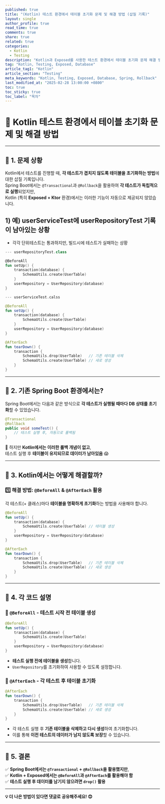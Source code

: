 ```yaml
---
published: true
title: "(Kotlin) 테스트 환경에서 테이블 초기화 문제 및 해결 방법 (삽질 기록)"
layout: single
author_profile: true
read_time: true
comments: true
share: true
related: true
categories:
  - Kotlin
  - Testing
description: "Kotlin과 Exposed를 사용한 테스트 환경에서 테이블 초기화 문제 해결 방법"
tag: "Kotlin, Testing, Exposed, Database"
article_tag1: "Kotlin"
article_section: "Testing"
meta_keywords: "Kotlin, Testing, Exposed, Database, Spring, Rollback"
last_modified_at: "2025-02-28 13:00:00 +0800"
toc: true
toc_sticky: true
toc_label: "목차"
---
```


# **📌 Kotlin 테스트 환경에서 테이블 초기화 문제 및 해결 방법**

---

## **📌 1. 문제 상황**

Kotlin에서 테스트를 진행할 때, **각 테스트가 겹치지 않도록 테이블을 초기화하는 방법**에 대한 삽질 기록입니다.  
Spring Boot에서는 `@Transactional`과 `@Rollback`을 활용하여 **각 테스트가 독립적으로 실행**되었지만,  
Kotlin (특히 **Exposed + Ktor** 환경)에서는 이러한 기능이 자동으로 제공되지 않았습니다.

## 1) 예) **userServiceTest에 userRepositoryTest 기록이 남아있는 상황**

- 각각 단위테스트는 통과하지만, 빌드시에 테스트가 실패하는 상황

```kotlin
--- userRepositoryTest.class

@BeforeAll
fun setUp() {
    transaction(database) {
        SchemaUtils.create(UserTable)
    }
    userRepository = UserRepository(database)
}

--- userServiceTest.calss

@BeforeAll
fun setUp() {
    transaction(database) {
        SchemaUtils.create(UserTable)
    }
    userRepository = UserRepository(database)
}

@AfterEach
fun tearDown() {
    transaction {
        SchemaUtils.drop(UserTable)   // 기존 테이블 삭제
        SchemaUtils.create(UserTable) // 새로 생성
    }
}

```

---

## **📌 2. 기존 Spring Boot 환경에서는?**

Spring Boot에서는 다음과 같은 방식으로 **각 테스트가 실행될 때마다 DB 상태를 초기화**할 수 있었습니다.

```java
@Transactional
@Rollback
public void someTest() {
    // 테스트 실행 후, 자동으로 롤백됨
}
```

📌 하지만 **Kotlin에서는 이러한 롤백 개념이 없고**,  
테스트 실행 후 **테이블이 유지되므로 데이터가 남아있음** 😱

---

## **📌 3. Kotlin에서는 어떻게 해결할까?**

### **1️⃣ 해결 방법: `@BeforeAll` & `@AfterEach` 활용**

각 테스트(+ 클래스)마다 **테이블을 명확하게 초기화**하는 방법을 사용해야 합니다.

```kotlin
@BeforeAll
fun setUp() {
    transaction(database) {
        SchemaUtils.create(UserTable) // 테이블 생성
    }
    userRepository = UserRepository(database)
}

@AfterEach
fun tearDown() {
    transaction {
        SchemaUtils.drop(UserTable)   // 기존 테이블 삭제
        SchemaUtils.create(UserTable) // 새로 생성
    }
}
```

---

## **📌 4. 각 코드 설명**

### **🔹 `@BeforeAll` - 테스트 시작 전 테이블 생성**

```kotlin
@BeforeAll
fun setUp() {
    transaction(database) {
        SchemaUtils.create(UserTable)
    }
    userRepository = UserRepository(database)
}
```

- **테스트 실행 전에 테이블을 생성**합니다.
- `UserRepository`를 초기화하여 사용할 수 있도록 설정합니다.

### **🔹 `@AfterEach` - 각 테스트 후 테이블 초기화**

```kotlin
@AfterEach
fun tearDown() {
    transaction {
        SchemaUtils.drop(UserTable)   // 기존 테이블 삭제
        SchemaUtils.create(UserTable) // 새로 생성
    }
}
```

- 각 테스트 실행 후 **기존 테이블을 삭제하고 다시 생성**하여 초기화합니다.
- 이를 통해 **이전 테스트의 데이터가 남지 않도록 보장**할 수 있습니다.

---

## **📌 5. 결론**

✅ **Spring Boot에서는 `@Transactional` + `@Rollback`을 활용했지만**,  
✅ **Kotlin + Exposed에서는 `@BeforeAll`과 `@AfterEach`를 활용해야 함**  
✅ **테스트 실행 후 데이터를 남기지 않으려면 `drop()` 활용**

---

**💡 더 나은 방법이 있다면 댓글로 공유해주세요! 😊**
